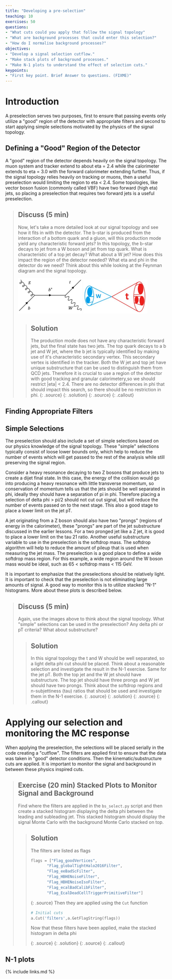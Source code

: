 ```yaml
---
title: "Developing a pre-selection"
teaching: 10
exercises: 50
questions:
- "What cuts could you apply that follow the signal topology"
- "What are background processes that could enter this selection?"
- "How do I normalise background processes?"
objectives:
- "Develop a signal selection cutflow."
- "Make stack plots of background processes."
- "Make N-1 plots to understand the effect of selection cuts."
keypoints:
- "First key point. Brief Answer to questions. (FIXME)"
---
```

# Introduction

A preselection serves two purposes, first to ensure that passing events only utilize a "good" region of the detector with
appropriate filters and second to start applying simple selections motivated by the physics of the signal topology. 

## Defining a "Good" Region of the Detector

A "good" region of the detector depends heavily on the signal topology. The muon system and tracker extend to about 
eta = 2.4 while the calorimeter extends to eta = 3.0 with the forward calorimeter extending further. Thus, if the signal
topology relies heavily on tracking or muons, then a useful preselection would limiting the region to eta < 2.4. Some 
topologies, like vector boson fusion (commonly called VBF) have two forward (high eta) jets, so placing a preselection 
that requires two forward jets is a useful preselection.

> ## Discuss (5 min)
> Now, let's take a more detailed look at our signal topology and see how it fits in with the detector. The b-star is produced 
from the interaction of a bottom quark and a gluon, will this production mode yield any characteristic forward jets?
> In this topology, the b-star decays to jet from a W boson and jet from top quark. What is characteristic of a top jet decay?
What about a W jet? How does this impact the region of the detector needed? What eta and phi in the detector do we need? 
Think about this while looking at the Feynman diagram and the signal topology.
>
> <img src="../fig/bstarFeynman.png" alt="bstarFeynman" style="width:200px"> 
> <img src="../fig/bstarTopo.png" alt="bstarTopo" style="width:200px"> 
> 
> > ## Solution
> > The production mode does not have any characteristic forward jets, but the final state has two jets. The top quark decays to a 
> > b jet and W jet, where the b jet is typically identified by making use of it's characteristic secondary vertex. This secondary
> > vertex is identified in the tracker. Both the W jet and top jet have unique substructure that can be used to distinguish them 
> > from QCD jets. Therefore it is crucial to use a region of the detector with good tracking and granular calorimetery,so we should
> > restrict |eta| < 2.4. There are no detector differences in phi that should impact this search, so there should be no restriction
> > in phi.
> > {: .source}
> {: .solution}
> {: .source}
{: .callout}

## Finding Appropriate Filters



## Simple Selections

The preselection should also include a set of simple selections based on our physics knowledge of the signal topology. These "simple"
selections typically consist of loose lower bounds only, which help to reduce the number of events which will get passed to the rest of
the analysis while still preserving the signal region. 

Consider a heavy resonance decaying to two Z bosons that produce jets to create a dijet final state. In this case, the energy of the 
collision would go into producing a heavy resonance with little transverse momentum, so conservation of momentum tells us that the jets should
be well separated in phi, ideally they should have a separation of pi in phi. Therefore placing a selection of delta phi > pi/2 should 
not cut out signal, but will reduce the number of events passed on to the next stage. This also a good stage to place a lower limit on 
the jet pT.  

A jet originating from a Z boson should also have two "prongs" (regions of energy in the calorimeter), these "prongs" are part of the jet
substructure discussed in the earlier lessons. For a two pronged jet like a Z jet, it is good to place a lower limit on the tau 21 ratio. 
Another useful substructure variable to use in the preselection is the softdrop mass. The softdrop algorithm will help to reduce the amount
of pileup that is used when measuring the jet mass. The preselection is a good place to define a wide softdrop mass region. For this example,
a wide region around the W boson mass would be ideal, such as 65 < softdrop mass < 115 GeV. 

It is important to emphasize that the preselections should be relatively light. It is important to check that the preselection is not eliminating
large amounts of signal. A good way to monitor this is to utilize stacked "N-1" histograms. More about these plots is described below.

> ## Discuss (5 min)
> Again, use the images above to think about the signal topology. What "simple" selections can be used in the preselection? Any
delta phi or pT criteria? What about substructure?
>
> 
> > ## Solution
> > In this signal topology the t and W should be well separated, so a light delta phi cut should be placed. Think about a reasonable 
selection and investigate the result in the N-1 exercise. Same for the jet pT. Both the top jet and the W jet should have substructure.
> > The top jet should have three prongs and W jet should have two prongs. Think about the softdrop regions and n-subjettiness (tau) 
ratios that should be used and investigate them in the N-1 exercise.
> > {: .source}
> {: .solution}
> {: .source}
{: .callout}

# Applying our selection and monitoring the MC response

When applying the preselection, the selections will be placed serially in the code creating a "cutflow". The filters are applied first 
to ensure that the data was taken in "good" detector conditions. Then the kinematic/substructure cuts are applied. It is important to 
monitor the signal and background in between these physics inspired cuts.

> ## Exercise (20 min) Stacked Plots to Monitor Signal and Background
> Find where the filters are applied in the `bs_select.py` script and then create a stacked histogram displaying the delta phi between 
the leading and subleading jet. This stacked histogram should display the signal Monte Carlo with the background Monte Carlo stacked on top.
>
> 
> > ## Solution
> > The filters are listed as flags
> > ~~~python
> > flags = ["Flag_goodVertices",
> >        "Flag_globalTightHalo2016Filter", 
> >        "Flag_eeBadScFilter", 
> >        "Flag_HBHENoiseFilter", 
> >        "Flag_HBHENoiseIsoFilter", 
> >        "Flag_ecalBadCalibFilter", 
> >        "Flag_EcalDeadCellTriggerPrimitiveFilter"]
> > ~~~
> > {: .source}
> > Then they are applied using the `Cut` function
> >
> > ~~~python
> > # Initial cuts
> > a.Cut('filters',a.GetFlagString(flags))
> > ~~~
> > 
> > Now that these filters have been applied, make the stacked histogram in delta phi
> > 
> > {: .source}
> {: .solution}
> {: .source}
{: .callout}


## N-1 plots

{% include links.md %}

